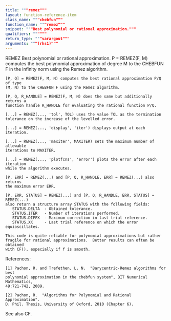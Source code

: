 ```yaml
---
title: """remez"""
layout: function-reference-item
class_name: """chebfun"""
function_name: """remez"""
snippet: """Best polynomial or rational approximation."""
qualifiers: """"""
return_type: """varargout"""
arguments: """(rhs1)"""
---
```


 REMEZ   Best polynomial or rational approximation.
    P = REMEZ(F, M) computes the best polynomial approximation of degree M to
    the CHEBFUN F in the infinity norm using the Remez algorithm.
 
    [P, Q] = REMEZ(F, M, N) computes the best rational approximation P/Q of type
    (M, N) to the CHEBFUN F using the Remez algorithm.
 
    [P, Q, R_HANDLE] = REMEZ(F, M, N) does the same but additionally returns a
    function handle R_HANDLE for evaluating the rational function P/Q.
 
    [...] = REMEZ(..., 'tol', TOL) uses the value TOL as the termination
    tolerance on the increase of the levelled error.
 
    [...] = REMEZ(..., 'display', 'iter') displays output at each iteration.
 
    [...] = REMEZ(..., 'maxiter', MAXITER) sets the maximum number of allowable
    iterations to MAXITER.
 
    [...] = REMEZ(..., 'plotfcns', 'error') plots the error after each iteration
    while the algorithm executes.
 
    [P, ERR] = REMEZ(...) and [P, Q, R_HANDLE, ERR] = REMEZ(...) also returns
    the maximum error ERR.
 
    [P, ERR, STATUS] = REMEZ(...) and [P, Q, R_HANDLE, ERR, STATUS] = REMEZ(...)
    also return a structure array STATUS with the following fields:
       STATUS.DELTA  - Obtained tolerance.
       STATUS.ITER   - Number of iterations performed.
       STATUS.DIFFX  - Maximum correction in last trial reference.
       STATUS.XK     - Last trial reference on which the error equioscillates.
 
    This code is quite reliable for polynomial approximations but rather
    fragile for rational approximations.  Better results can often be obtained
    with CF(), especially if f is smooth.
 
  References:
 
    [1] Pachon, R. and Trefethen, L. N.  "Barycentric-Remez algorithms for best
    polynomial approximation in the chebfun system", BIT Numerical Mathematics,
    49:721-742, 2009.
 
    [2] Pachon, R.  "Algorithms for Polynomial and Rational Approximation".
    D. Phil. Thesis, University of Oxford, 2010 (Chapter 6).
 
  See also CF.
